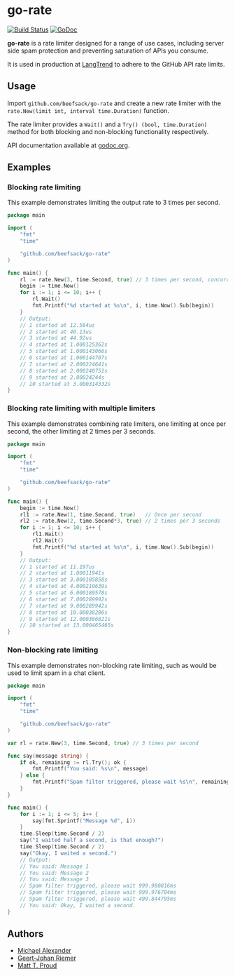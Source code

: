go-rate
===============

[![Build Status](https://travis-ci.org/beefsack/go-rate.svg?branch=master)](https://travis-ci.org/beefsack/go-rate)
[![GoDoc](https://godoc.org/github.com/beefsack/go-rate?status.svg)](https://godoc.org/github.com/beefsack/go-rate)

**go-rate** is a rate limiter designed for a range of use cases,
including server side spam protection and preventing saturation of APIs you
consume.

It is used in production at
[LangTrend](http://langtrend.com/l/Java,PHP,JavaScript) to adhere to the GitHub
API rate limits.

Usage
-----

Import `github.com/beefsack/go-rate` and create a new rate limiter with
the `rate.New(limit int, interval time.Duration)` function.

The rate limiter provides a `Wait()` and a `Try() (bool, time.Duration)` method
for both blocking and non-blocking functionality respectively.

API documentation available at [godoc.org](http://godoc.org/github.com/beefsack/go-rate).

Examples
--------

### Blocking rate limiting

This example demonstrates limiting the output rate to 3 times per second.

```Go
package main

import (
	"fmt"
	"time"

	"github.com/beefsack/go-rate"
)

func main() {
	rl := rate.New(3, time.Second, true) // 3 times per second, concurrent usage
	begin := time.Now()
	for i := 1; i <= 10; i++ {
		rl.Wait()
		fmt.Printf("%d started at %s\n", i, time.Now().Sub(begin))
	}
	// Output:
	// 1 started at 12.584us
	// 2 started at 40.13us
	// 3 started at 44.92us
	// 4 started at 1.000125362s
	// 5 started at 1.000143066s
	// 6 started at 1.000144707s
	// 7 started at 2.000224641s
	// 8 started at 2.000240751s
	// 9 started at 2.00024244s
	// 10 started at 3.000314332s
}
```

### Blocking rate limiting with multiple limiters

This example demonstrates combining rate limiters, one limiting at once per
second, the other limiting at 2 times per 3 seconds.

```Go
package main

import (
	"fmt"
	"time"

	"github.com/beefsack/go-rate"
)

func main() {
	begin := time.Now()
	rl1 := rate.New(1, time.Second, true)   // Once per second
	rl2 := rate.New(2, time.Second*3, true) // 2 times per 3 seconds
	for i := 1; i <= 10; i++ {
		rl1.Wait()
		rl2.Wait()
		fmt.Printf("%d started at %s\n", i, time.Now().Sub(begin))
	}
	// Output:
	// 1 started at 11.197us
	// 2 started at 1.00011941s
	// 3 started at 3.000105858s
	// 4 started at 4.000210639s
	// 5 started at 6.000189578s
	// 6 started at 7.000289992s
	// 7 started at 9.000289942s
	// 8 started at 10.00038286s
	// 9 started at 12.000386821s
	// 10 started at 13.000465465s
}
```

### Non-blocking rate limiting

This example demonstrates non-blocking rate limiting, such as would be used to
limit spam in a chat client.

```Go
package main

import (
	"fmt"
	"time"

	"github.com/beefsack/go-rate"
)

var rl = rate.New(3, time.Second, true) // 3 times per second

func say(message string) {
	if ok, remaining := rl.Try(); ok {
		fmt.Printf("You said: %s\n", message)
	} else {
		fmt.Printf("Spam filter triggered, please wait %s\n", remaining)
	}
}

func main() {
	for i := 1; i <= 5; i++ {
		say(fmt.Sprintf("Message %d", i))
	}
	time.Sleep(time.Second / 2)
	say("I waited half a second, is that enough?")
	time.Sleep(time.Second / 2)
	say("Okay, I waited a second.")
	// Output:
	// You said: Message 1
	// You said: Message 2
	// You said: Message 3
	// Spam filter triggered, please wait 999.980816ms
	// Spam filter triggered, please wait 999.976704ms
	// Spam filter triggered, please wait 499.844795ms
	// You said: Okay, I waited a second.
}
```

Authors
-------

* [Michael Alexander](https://github.com/beefsack)
* [Geert-Johan Riemer](https://github.com/GeertJohan)
* [Matt T. Proud](https://github.com/matttproud)
